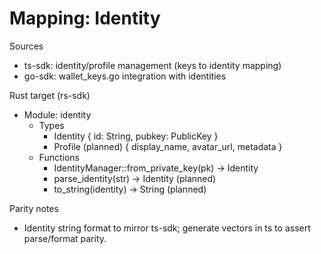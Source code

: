 # Mapping: Identity

Sources
- ts-sdk: identity/profile management (keys to identity mapping)
- go-sdk: wallet_keys.go integration with identities

Rust target (rs-sdk)
- Module: identity
  - Types
    - Identity { id: String, pubkey: PublicKey }
    - Profile (planned) { display_name, avatar_url, metadata }
  - Functions
    - IdentityManager::from_private_key(pk) -> Identity
    - parse_identity(str) -> Identity (planned)
    - to_string(identity) -> String (planned)

Parity notes
- Identity string format to mirror ts-sdk; generate vectors in ts to assert parse/format parity.

